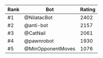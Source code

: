Rank|Bot|Rating
---|---|---
#1|@NilatacBot|2402
#2|@anti-bot|2157
#3|@CatNail|2061
#4|@pawnrobot|1930
#5|@MinOpponentMoves|1076
